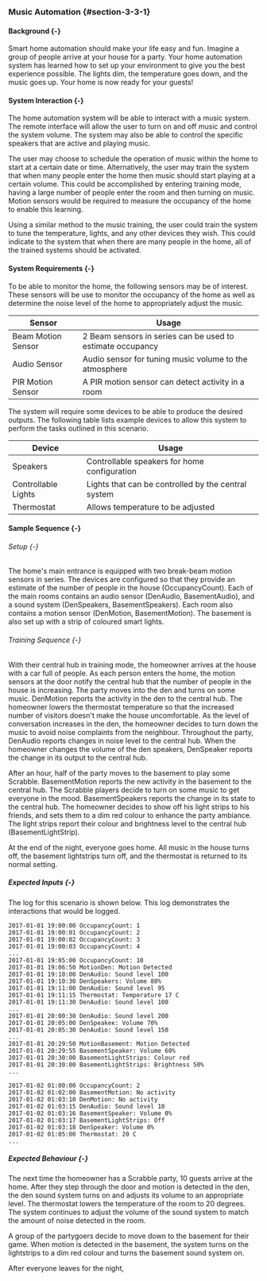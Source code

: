 ### Music Automation {#section-3-3-1}

#### Background {-}

Smart home automation should make your life easy and fun. Imagine a group of people arrive at your
house for a party. Your home automation system has learned how to set up your environment to give
you the best experience possible. The lights dim, the temperature goes down, and the music goes up.
Your home is now ready for your guests!

#### System Interaction {-}

The home automation system will be able to interact with a music system. The remote interface will
allow the user to turn on and off music and control the system volume. The system may also be able
to control the specific speakers that are active and playing music.

The user may choose to schedule the operation of music within the home to start at a certain date
or time. Alternatively, the user may train the system that when many people enter the home then
music should start playing at a certain volume. This could be accomplished by entering training
mode, having a large number of people enter the room and then turning on music. Motion sensors would
be required to measure the occupancy of the home to enable this learning.

Using a similar method to the music training, the user could train the system to tune the
temperature, lights, and any other devices they wish. This could indicate to the system that
when there are many people in the home, all of the trained systems should be activated.


#### System Requirements {-}

To be able to monitor the home, the following sensors may be of interest. These sensors will be
use to monitor the occupancy of the home as well as determine the noise level of the home to
appropriately adjust the music.

| Sensor             | Usage                                                      |
| ------------------ | ---------------------------------------------------------- |
| Beam Motion Sensor | 2 Beam sensors in series can be used to estimate occupancy |
| Audio Sensor       | Audio sensor for tuning music volume to the atmosphere     |
| PIR Motion Sensor  | A PIR motion sensor can detect activity in a room          |

The system will require some devices to be able to produce the desired outputs. The following
table lists example devices to allow this system to perform the tasks outlined in this
scenario.

| Device              | Usage                                               |
| ------------------- | --------------------------------------------------- |
| Speakers            | Controllable speakers for home configuration        |
| Controllable Lights | Lights that can be controlled by the central system |
| Thermostat          | Allows temperature to be adjusted                   |

#### Sample Sequence {-}

###### Setup {-}

The home's main entrance is equipped with two break-beam motion sensors in series. The devices are
configured so that they provide an estimate of the number of people in the house (OccupancyCount).
Each of the main rooms contains an audio sensor (DenAudio, BasementAudio), and a sound system 
(DenSpeakers, BasementSpeakers). Each room also contains a motion sensor 
(DenMotion, BasementMotion). The basement is also set up with a strip of coloured smart lights.

###### Training Sequence {-}

With their central hub in training mode, the homeowner arrives at the house with a car full of 
people. As each person enters the home, the motion sensors at the door notify the central hub that
the number of people in the house is increasing. The party moves into the den and turns on some music. 
DenMotion reports the activity in the den to the central hub. The homeowner lowers the thermostat
temperature so that the increased number of visitors doesn't make the house uncomfortable.
As the level of conversation increases in the den, the homeowner decides to turn down the music to 
avoid noise complaints from the neighbour. Throughout the party, DenAudio reports changes in noise 
level to the central hub. When the homeowner changes the volume of the den speakers, DenSpeaker 
reports the change in its output to the central hub.

After an hour, half of the party moves to the basement to play some Scrabble. BasementMotion reports
the new activity in the basement to the central hub. The Scrabble players decide to turn on some 
music to get everyone in the mood. BasementSpeakers reports the change in its state to the central 
hub. The homeowner decides to show off his light strips to his friends, and sets them to a dim red
colour to enhance the party ambiance. The light strips report their colour and brightness level to 
the central hub (BasementLightStrip).

At the end of the night, everyone goes home. All music in the house turns off, the basement 
lightstrips turn off, and the thermostat is returned to its normal setting.

##### Expected Inputs {-}

The log for this scenario is shown below. This log demonstrates the interactions that would
be logged. 

```
2017-01-01 19:00:00 OccupancyCount: 1
2017-01-01 19:00:01 OccupancyCount: 2
2017-01-01 19:00:02 OccupancyCount: 3
2017-01-01 19:00:03 OccupancyCount: 4
...
2017-01-01 19:05:00 OccupancyCount: 10
2017-01-01 19:06:50 MotionDen: Motion Detected
2017-01-01 19:10:00 DenAudio: Sound level 100
2017-01-01 19:10:30 DenSpeakers: Volume 80%
2017-01-01 19:11:00 DenAudio: Sound level 95
2017-01-01 19:11:15 Thermostat: Temperature 17 C
2017-01-01 19:11:30 DenAudio: Sound level 100
...
2017-01-01 20:00:30 DenAudio: Sound level 200
2017-01-01 20:05:00 DenSpeakeк: Volume 70%
2017-01-01 20:05:30 DenAudio: Sound level 150
...
2017-01-01 20:29:50 MotionBasement: Motion Detected
2017-01-01 20:29:55 BasementSpeaker: Volume 60%
2017-01-01 20:30:00 BasementLightStrips: Colour red
2017-01-01 20:30:00 BasementLightStrips: Brightness 50%
...

2017-01-02 01:00:00 OccupancyCount: 2
2017-01-02 01:02:00 BasementMotion: No activity
2017-01-02 01:03:10 DenMotion: No activity
2017-01-02 01:03:15 DenAudio: Sound level 10
2017-01-02 01:03:16 BasementSpeaker: Volume 0%
2017-01-02 01:03:17 BasementLightStrips: Off
2017-01-02 01:03:18 DenSpeaker: Volume 0%
2017-01-02 01:05:00 Thermostat: 20 C
...
```

##### Expected Behaviour {-}

The next time the homeowner has a Scrabble party, 10 guests arrive at the home. After they step
through the door and motion is detected in the den, the den sound system turns on and adjusts its
volume to an appropriate level. The thermostat lowers the temperature of the room to 20 degrees. 
The system continues to adjust the volume of the sound system to 
match the amount of noise detected in the room.

A group of the partygoers decide to move down to the basement for their game. When motion is 
detected in the basement, the system turns on the lightstrips to a dim red colour and turns the 
basement sound system on.

After everyone leaves for the night, 